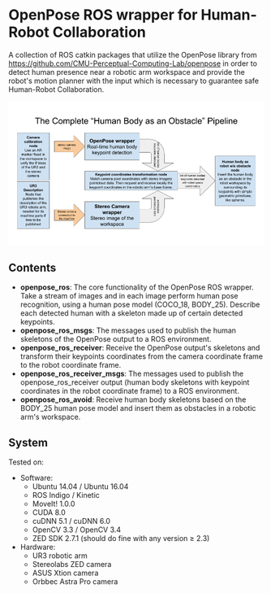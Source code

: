 # OpenPose ROS wrapper for Human-Robot Collaboration

A collection of ROS catkin packages that utilize the OpenPose library from https://github.com/CMU-Perceptual-Computing-Lab/openpose in order to detect human presence near a robotic arm workspace and provide the robot's motion planner with the input which is necessary to guarantee safe Human-Robot Collaboration.

![alt text](./doc/img/TheCompleteHumanBodyAsAnObstacleSoftwarePipeline.png?raw=true)

## Contents

* **openpose_ros**: The core functionality of the OpenPose ROS wrapper. Take a stream of images and in each image perform human pose recognition, using a human pose model (COCO_18, BODY_25). Describe each detected human with a skeleton made up of certain detected keypoints.
* **openpose_ros_msgs**: The messages used to publish the human skeletons of the OpenPose output to a ROS environment.
* **openpose_ros_receiver**: Receive the OpenPose output's skeletons and transform their keypoints coordinates from the camera coordinate frame to the robot coordinate frame.
* **openpose_ros_receiver_msgs**: The messages used to publish the openpose_ros_receiver output (human body skeletons with keypoint coordinates in the robot coordinate frame) to a ROS environment. 
* **openpose_ros_avoid**: Receive human body skeletons based on the BODY_25 human pose model and insert them as obstacles in a robotic arm's workspace.

## System

Tested on:
* Software:
    * Ubuntu 14.04 / Ubuntu 16.04
    * ROS Indigo / Kinetic
    * MoveIt! 1.0.0
    * CUDA 8.0
    * cuDNN 5.1 / cuDNN 6.0
    * OpenCV 3.3 / OpenCV 3.4
    * ZED SDK 2.7.1 (should do fine with any version ≥ 2.3)
* Hardware:
    * UR3 robotic arm
    * Stereolabs ZED camera
    * ASUS Xtion camera
    * Orbbec Astra Pro camera
